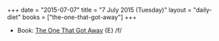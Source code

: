 +++
date = "2015-07-07"
title = "7 July 2015 (Tuesday)"
layout = "daily-diet"
books = ["the-one-that-got-away"]
+++

<ul>
<li class="entry Book">Book: <a href="/books/the-one-that-got-away">The One That Got Away</a> {E} /f/</li>
</ul>